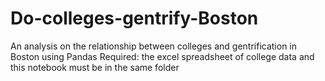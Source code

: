 # Do-colleges-gentrify-Boston
An analysis on the relationship between colleges and gentrification in Boston using Pandas
Required: the excel spreadsheet of college data and this notebook must be in the same folder
